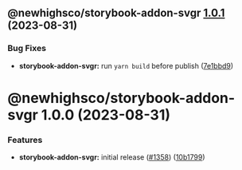 ## @newhighsco/storybook-addon-svgr [1.0.1](https://github.com/newhighsco/storybook/compare/@newhighsco/storybook-addon-svgr@1.0.0...@newhighsco/storybook-addon-svgr@1.0.1) (2023-08-31)


### Bug Fixes

* **storybook-addon-svgr:** run `yarn build` before publish ([7e1bbd9](https://github.com/newhighsco/storybook/commit/7e1bbd952691b95973976e6b4f93b61333afa28a))

# @newhighsco/storybook-addon-svgr 1.0.0 (2023-08-31)


### Features

* **storybook-addon-svgr:** initial release ([#1358](https://github.com/newhighsco/storybook/issues/1358)) ([10b1799](https://github.com/newhighsco/storybook/commit/10b17991cdd314e7a3329ecfa197a1ccedc7373b))
